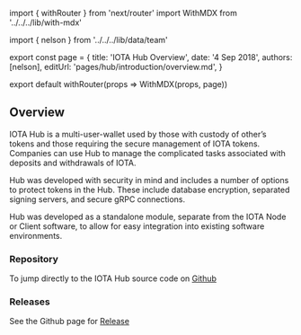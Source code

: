 import { withRouter } from 'next/router'
import WithMDX from '../../../lib/with-mdx'

import { nelson } from '../../../lib/data/team'

export const page = {
title: 'IOTA Hub Overview',
date: '4 Sep 2018',
authors: [nelson],
editUrl: 'pages/hub/introduction/overview.md',
}

export default withRouter(props => WithMDX(props, page))

## Overview

IOTA Hub is a multi-user-wallet used by those with custody of other’s tokens and those requiring the secure management of IOTA tokens. Companies can use Hub to manage the complicated tasks associated with deposits and withdrawals of IOTA. 

Hub was developed with security in mind and includes a number of options to protect tokens in the Hub. These include database encryption, separated signing servers, and secure gRPC connections.

Hub was developed as a standalone module, separate from the IOTA Node or Client software, to allow for easy integration into existing software environments. 

### Repository
To jump directly to the IOTA Hub source code on [Github](https://github.com/iotaledger/rpchub)

### Releases
See the Github page for [Release](https://github.com/iotaledger/rpchub/releases)
